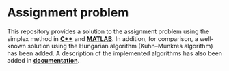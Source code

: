 # Assignment problem
This repository provides a solution to the assignment problem using the simplex method in [**C++**](https://github.com/ivandybko/Assignment_problem/tree/efeb10e38d894c580ebc6824da78ffdc703ea97a/Source%20code/C%2B%2B) and [**MATLAB**](https://github.com/ivandybko/Assignment_problem/tree/efeb10e38d894c580ebc6824da78ffdc703ea97a/Source%20code/MATLAB). In addition, for comparison, a well-known solution using the Hungarian algorithm (Kuhn–Munkres algorithm) has been added. A description of the implemented algorithms has also been added in [**documentation**](https://github.com/ivandybko/Assignment_problem/blob/03807dd529f6f3370d10e6979b2f6e2e95912046/Documentation%20(in%20Russian).pdf).
